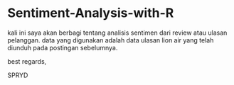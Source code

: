 # Sentiment-Analysis-with-R
kali ini saya akan berbagi tentang analisis sentimen dari review atau ulasan pelanggan. data yang digunakan adalah data ulasan lion air yang telah diunduh pada postingan sebelumnya.

best regards,

SPRYD
